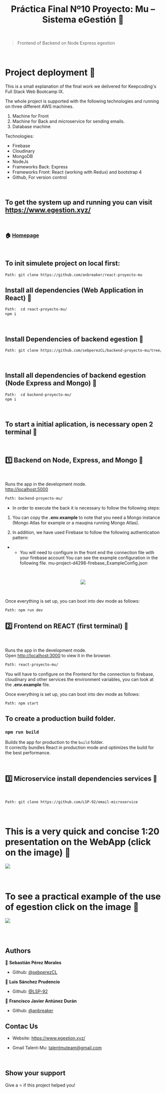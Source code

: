 <h1 align="center">Práctica Final Nº10 Proyecto: Mu – Sistema eGestión 👋</h1>

<br>

> Frontend of Backend on Node Express egestion

<br>

# Project deployment 📑

This is a small explanation of the final work we delivered for Keepcoding's Full Stack Web Bootcamp IX.

The whole project is supported with the following technologies and running on three different AWS machines.

1. Machine for Front
2. Machine for Back and microservice for sending emails.
3. Database machine

Technologies:

- Firebase
- Cloudinary
- MongoDB
- NodeJs
- Frameworks Back: Express
- Frameworks Front: React (working with Redux) and bootstrap 4
- Github, For version control

<br>

## To get the system up and running you can visit https://www.egestion.xyz/

<br>

### 🏠 [Homepage](https://github.com/anbreaker/react-proyecto-mu)

<br>

## To init simulete project on local first:

```sh
Path: git clone https://github.com/anbreaker/react-proyecto-mu
```

## Install all dependencies (Web Application in React) 💾

```sh
Path:  cd react-proyecto-mu/
npm i
```

<br>

## Install Dependencies of backend egestion 🔧

```sh
Path: git clone https://github.com/sebperezCL/backend-proyecto-mu/tree/dev
```

<br>

## Install all dependencies of backend egestion (Node Express and Mongo) 🔧

```sh
Path:  cd backend-proyecto-mu/
npm i
```

<br>

## To start a initial aplication, is necessary open 2 terminal 🏁

<br>

## 1️⃣ Backend on Node, Express, and Mongo 🔨

<br>

Runs the app in the development mode.\
[http://localhost:5000](http://localhost:5000)

```sh
Path: backend-proyecto-mu/
```

- In order to execute the back it is necessary to follow the following steps:

1. You can copy the **.env.example** to note that you need a Mongo instance (Mongo Atlas for example or a mauqina running Mongo Atlas).

2. In addition, we have used Firebase to follow the following authentication pattern:

- - You will need to configure in the front end the connection file with your firebase account You can see the example configuration in the following file.
    mu-project-d4298-firebase_ExampleConfig.json

<br>

<p align="center">
  <img src="https://raw.githubusercontent.com/sebperezCL/backend-proyecto-mu/master/visualPatterns/Opciones_de_autenticacion_-_MU.jpg">
</p>

<br>

Once everything is set up, you can boot into dev mode as follows:

```sh
Path: npm run dev
```

## 2️⃣ Frontend on REACT (first terminal) 🔨

<br>

Runs the app in the development mode.\
Open [http://localhost:3000](http://localhost:3000) to view it in the browser.

```sh
Path: react-proyecto-mu/
```

You will have to configure on the Frontend for the connection to firebase, cloudinary and other services the environment variables, you can look at the **.env.example** file.

Once everything is set up, you can boot into dev mode as follows:

```sh
Path: npm start
```

## To create a production build folder.

### `npm run build`

Builds the app for production to the `build` folder.\
It correctly bundles React in production mode and optimizes the build for the best performance.

<br>

## 3️⃣ Microservice install dependencies services 🔧

<br>

```sh
Path: git clone https://github.com/LSP-92/email-microservice
```

<br>

# This is a very quick and concise 1:20 presentation on the WebApp (click on the image) 📼

[![](https://raw.githubusercontent.com/anbreaker/react-proyecto-mu/main/public/img/stack.jpg)](https://www.youtube.com/watch?v=NNaEmqyjiJE)
<br><br><br>

# To see a practical example of the use of egestion click on the image 📼

[![](https://raw.githubusercontent.com/anbreaker/react-proyecto-mu/main/public/img/presentation.jpg)](https://www.youtube.com/watch?v=lME14OAJxVQ&feature=youtu.be)

<br><br>

## Authors

👤 **Sebastián Pérez Morales**

- Github: [@sebperezCL](https://github.com/sebperezCL)

👤 **Luis Sánchez Prudencio**

- Github: [@LSP-92](https://github.com/LSP-92)

👤 **Francisco Javier Antúnez Durán**

- Github: [@anbreaker](https://github.com/anbreaker)

## Contac Us

- Website: https://www.egestion.xyz/

- Gmail Talent-Mu: talentmuteam@gmail.com

<br>

## Show your support

Give a ⭐️ if this project helped you!
